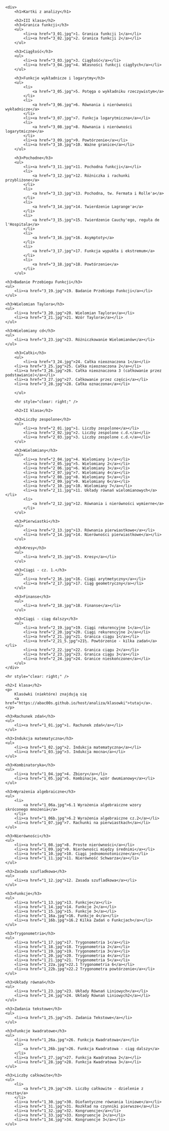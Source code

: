<html>

<head>
    <meta http-equiv="Content-Type" content="text/html; charset=utf-8" />
    <title>Kartki z analizy</title>
</head>

<body>
   	
    <div>
        <h1>Kartki z analizy</h1>

        <h2>III klasa</h2>
        <h3>Granica funkcji</h3>
        <ul>
            <li><a href="3_01.jpg">1. Granica funkcji 1</a></li>
            <li><a href="3_02.jpg">2. Granica funkcji 2</a></li>
        </ul>

        <h3>Ciągłość</h3>
        <ul>
            <li><a href="3_03.jpg">3. Ciągłość</a></li>
            <li><a href="3_04.jpg">4. Własności funkcji ciągłych</a></li>
        </ul>

        <h3>Funkcje wykładnicze i logarytmy</h3>
        <ul>
            <li>
                <a href="3_05.jpg">5. Potęga o wykładniku rzeczywistym</a>
            </li>
            <li>
                <a href="3_06.jpg">6. Równania i nierówności wykładnicze</a>
            </li>
            <li><a href="3_07.jpg">7. Funkcja logarytmiczna</a></li>
            <li>
                <a href="3_08.jpg">8. Równania i nierówności logarytmiczne</a>
            </li>
            <li><a href="3_09.jpg">9. Powtórzenie</a></li>
            <li><a href="3_10.jpg">10. Ważne granice</a></li>
        </ul>

        <h3>Pochodne</h3>
        <ul>
            <li><a href="3_11.jpg">11. Pochodna funkcji</a></li>
            <li>
                <a href="3_12.jpg">12. Różniczka i rachunki przybliżone</a>
            </li>
			<li>
                <a href="3_13.jpg">13. Pochodna, tw. Fermata i Rolle'a</a>
            </li>
			<li>
                <a href="3_14.jpg">14. Twierdzenie Lagrange'a</a>
            </li>
			<li>
                <a href="3_15.jpg">15. Twierdzenie Cauchy'ego, reguła de l'Hospitala</a>
            </li>
			<li>
                <a href="3_16.jpg">16. Asymptoty</a>
            </li>
			<li>
                <a href="3_17.jpg">17. Funkcja wypukła i ekstremum</a>
            </li>
			<li>
                <a href="3_18.jpg">18. Powtórzenie</a>
            </li>
        </ul>
		
	<h3>Badanie Przebiegu Funkcji</h3>
	<ul>
		<li><a href="3_19.jpg">19. Badanie Przebiegu Funkcji</a></li>
	</ul>
		
	<h3>Wielomian Taylora</h3>
	<ul>
		<li><a href="3_20.jpg">20. Wielomian Taylora</a></li>
		<li><a href="3_21.jpg">21. Wzór Taylora</a></li>
	</ul>
	
	<h3>Wielomiany cd</h3>
	<ul>
		<li><a href="3_23.jpg">23. Różniczkowanie Wielomianów</a></li>
	</ul>

        <h3>Całki</h3>
        <ul>
            <li><a href="3_24.jpg">24. Całka nieoznaczona 1</a></li>
	    <li><a href="3_25.jpg">25. Całka nieoznaczona 2</a></li>
	    <li><a href="3_26.jpg">26. Całka nieoznaczona 3 (całkowanie przez podstawianie)</a></li>
	    <li><a href="3_27.jpg">27. Całkowanie przez części</a></li>
	    <li><a href="3_28.jpg">28. Całka oznaczona</a></li>
	    
        </ul>

        <hr style="clear: right;" />

        <h2>II klasa</h2>

        <h3>Liczby zespolone</h3>
        <ul>
            <li><a href="2_01.jpg">1. Liczby zespolone</a></li>
            <li><a href="2_02.jpg">2. Liczby zespolone c.d.</a></li>
            <li><a href="2_03.jpg">3. Liczby zespolone c.d.</a></li>
        </ul>

        <h3>Wielomiany</h3>
        <ul>
            <li><a href="2_04.jpg">4. Wielomiany 1</a></li>
            <li><a href="2_05.jpg">5. Wielomiany 2</a></li>
            <li><a href="2_06.jpg">6. Wielomiany 3</a></li>
            <li><a href="2_07.jpg">7. Wielomiany 4</a></li>
            <li><a href="2_08.jpg">8. Wielomiany 5</a></li>
            <li><a href="2_09.jpg">9. Wielomiany 6</a></li>
            <li><a href="2_10.jpg">10. Wielomiany 7</a></li>
            <li><a href="2_11.jpg">11. Układy równań wielomianowych</a></li>
            <li>
                <a href="2_12.jpg">12. Równania i nierówności wymierne</a>
            </li>
        </ul>

        <h3>Pierwiastki</h3>
        <ul>
            <li><a href="2_13.jpg">13. Równania pierwiastkowe</a></li>
            <li><a href="2_14.jpg">14. Nierówności pierwiastkowe</a></li>
        </ul>

        <h3>Kresy</h3>
        <ul>
            <li><a href="2_15.jpg">15. Kresy</a></li>
        </ul>

        <h3>Ciągi - cz. 1.</h3>
        <ul>
            <li><a href="2_16.jpg">16. Ciągi arytmetyczny</a></li>
            <li><a href="2_17.jpg">17. Ciąg geometryczny</a></li>
        </ul>

        <h3>Finanse</h3>
        <ul>
            <li><a href="2_18.jpg">18. Finanse</a></li>
        </ul>

        <h3>Ciągi - ciąg dalszy</h3>
        <ul>
            <li><a href="2_19.jpg">19. Ciągi rekurencyjne 1</a></li>
            <li><a href="2_20.jpg">20. Ciągi rekurencyjne 2</a></li>
            <li><a href="2_21.jpg">21. Granica ciągu 1</a></li>
            <li><a href="2_21_5.jpg">21½. Powtórzenie - kilka zadań</a></li>
            <li><a href="2_22.jpg">22. Granica ciągu 2</a></li>
            <li><a href="2_23.jpg">23. Granica ciągu 3</a></li>
            <li><a href="2_24.jpg">24. Granice nieskończone</a></li>
        </ul>
    </div>

    <hr style="clear: right;" />

    <h2>I klasa</h2>
    <p>
        Klasówki (niektóre) znajdują się
        <a href="https://abac00s.github.io/host/analiza/klasowki">tutaj</a>.
    </p>

    <h3>Rachunek zdań</h3>
    <ul>
        <li><a href="1_01.jpg">1. Rachunek zdań</a></li>
    </ul>

    <h3>Indukcja matematyczna</h3>
    <ul>
        <li><a href="1_02.jpg">2. Indukcja matematyczna</a></li>
        <li><a href="1_03.jpg">3. Indukcja mocna</a></li>
    </ul>

    <h3>Kombinatoryka</h3>
    <ul>
        <li><a href="1_04.jpg">4. Zbiory</a></li>
        <li><a href="1_05.jpg">5. Kombinacje, wzór dwumianowy</a></li>
    </ul>

    <h3>Wyrażenia algebraiczne</h3>
    <ul>
        <li>
            <a href="1_06a.jpg">6.1 Wyrażenia algebraiczne wzory skróconego mnożenia</a>
        </li>
        <li><a href="1_06b.jpg">6.2 Wyrażenia algebraiczne cz.2</a></li>
        <li><a href="1_07.jpg">7. Rachunki na pierwiastkach</a></li>
    </ul>

    <h3>Nierówności</h3>
    <ul>
        <li><a href="1_08.jpg">8. Proste nierówności</a></li>
        <li><a href="1_09.jpg">9. Nierówności między średnimi</a></li>
        <li><a href="1_10.jpg">10. Ciągi jednomonotoniczne</a></li>
        <li><a href="1_11.jpg">11. Nierówność Schwarza</a></li>
    </ul>

    <h3>Zasada szufladkowa</h3>
    <ul>
        <li><a href="1_12.jpg">12. Zasada szufladkowa</a></li>
    </ul>

    <h3>Funkcje</h3>
    <ul>
        <li><a href="1_13.jpg">13. Funkcje</a></li>
        <li><a href="1_14.jpg">14. Funkcje 2</a></li>
        <li><a href="1_15.jpg">15. Funkcje 3</a></li>
        <li><a href="1_16a.jpg">16. Funkcje 4</a></li>
        <li><a href="1_16b.jpg">16.2 Kilka Zadań o Funkcjach</a></li>
    </ul>

    <h3>Trygonometria</h3>
    <ul>
        <li><a href="1_17.jpg">17. Trygonometria 1</a></li>
        <li><a href="1_18.jpg">18. Trygonometria 2</a></li>
        <li><a href="1_19.jpg">19. Trygonometria 3</a></li>
        <li><a href="1_20.jpg">20. Trygonometria 4</a></li>
        <li><a href="1_21.jpg">21. Trygonometria 5</a></li>
        <li><a href="1_22a.jpg">22.1 Trygonometria 6</a></li>
        <li><a href="1_22b.jpg">22.2 Trygonometra powtórzenie</a></li>
    </ul>

    <h3>Układy równań</h3>
    <ul>
        <li><a href="1_23.jpg">23. Układy Równań Liniowych</a></li>
        <li><a href="1_24.jpg">24. Układy Równań Liniowych2</a></li>
    </ul>

    <h3>Zadania tekstowe</h3>
    <ul>
        <li><a href="1_25.jpg">25. Zadania Tekstowe</a></li>
    </ul>

    <h3>Funkcje kwadratowe</h3>
    <ul>
        <li><a href="1_26a.jpg">26. Funkcja Kwadratowa</a></li>
        <li>
            <a href="1_26b.jpg">26. Funkcja Kwadratowa - ciąg dalszy</a>
        </li>
        <li><a href="1_27.jpg">27. Funkcja Kwadratowa 2</a></li>
        <li><a href="1_28.jpg">28. Funkcja Kwadratowa 3</a></li>
    </ul>

    <h3>Liczby całkowite</h3>
    <ul>
        <li>
            <a href="1_29.jpg">29. Liczby całkowite - dzielenie z resztą</a>
        </li>
        <li><a href="1_30.jpg">30. Diofantyczne równania liniowe</a></li>
        <li><a href="1_31.jpg">31. Rozkład na czynniki pierwsze</a></li>
        <li><a href="1_32.jpg">32. Kongruencje</a></li>
        <li><a href="1_33.jpg">33. Kongruencje 2</a></li>
        <li><a href="1_34.jpg">34. Kongruencje 3</a></li>
    </ul>
</body>

</html>
